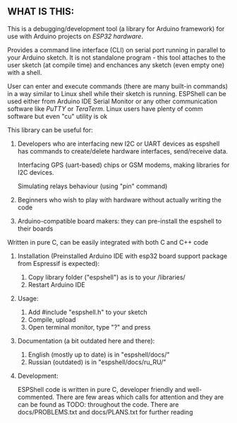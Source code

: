 
WHAT IS THIS:
-------------
 This is a debugging/development tool (a library for Arduino framework) for use 
 with Arduino projects on *ESP32 hardware*.

 Provides a command line interface (CLI) on serial port running in parallel 
 to your Arduino sketch. It is not standalone program - this tool attaches
 to the user sketch (at compile time) and enchances any sketch (even empty one)
 with a shell.

 User can enter and execute commands (there are many built-in commands) in a way 
 similar to Linux shell while their sketch is running. ESPShell can be used either
 from Arduino IDE Serial Monitor or any other communication software like *PuTTY*
 or *TeraTerm*. Linux users have plenty of comm software but even "cu" utility 
 is ok

 This library can be useful for: 

 1. Developers who are interfacing new I2C or UART devices as espshell has commands 
    to create/delete hardware interfaces, send/receive data. 

    Interfacing GPS (uart-based) chips or GSM modems, making libraries for I2C devices.

    Simulating relays behaviour (using "pin" command)

 2. Beginners who wish to play with hardware without actually writing the code

 3. Arduino-compatible board makers: they can pre-install the espshell to their boards

 Written in pure C, can be easily integrated with both C and C++ code


1. Installation (Preinstalled Arduino IDE with esp32 board support package from Espressif is expected):

    1. Copy library folder ("espshell") as is to your <SketchDirectory>/libraries/
    2. Restart Arduino IDE

2. Usage: 

    1. Add #include "espshell.h" to your sketch
    2. Compile, upload
    3. Open terminal monitor, type "?" and press <Enter>

3. Documentation (a bit outdated here and there):

    1. English (mostly up to date) is in "espshell/docs/"
    2. Russian (outdated) is in "espshell/docs/ru_RU/"

4. Development:

    ESPShell code is written in pure C, developer friendly and well-commented. There are few areas which calls for
    attention and they are can be found as TODO: throughout the code. There are docs/PROBLEMS.txt and docs/PLANS.txt
    for further reading

